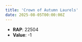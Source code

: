 ```yaml
---
title: 'Crown of Autumn Laurels'
date: 2025-08-05T00:00:00Z
---
```

- **RAP**: 22504
- **Value**: -1
